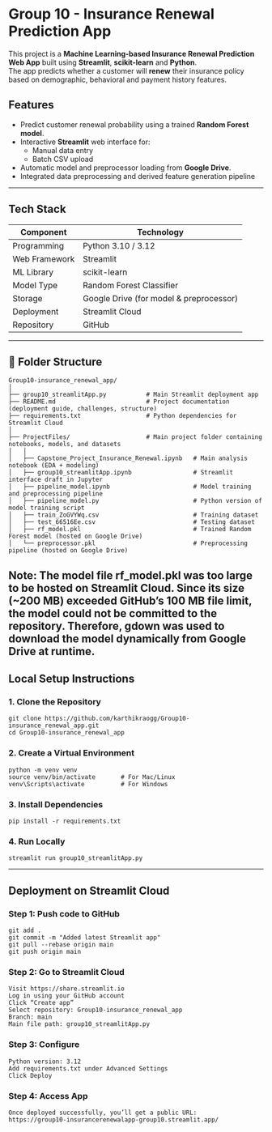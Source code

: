 # Group 10 - Insurance Renewal Prediction App

This project is a **Machine Learning-based Insurance Renewal Prediction Web App** built using **Streamlit**, **scikit-learn** and **Python**.  
The app predicts whether a customer will **renew** their insurance policy based on demographic, behavioral and payment history features.



## Features

- Predict customer renewal probability using a trained **Random Forest model**.
- Interactive **Streamlit** web interface for:
  - Manual data entry
  - Batch CSV upload
- Automatic model and preprocessor loading from **Google Drive**.
- Integrated data preprocessing and derived feature generation pipeline

---

## Tech Stack

| Component | Technology |
|------------|-------------|
| Programming | Python 3.10 / 3.12 |
| Web Framework | Streamlit |
| ML Library | scikit-learn |
| Model Type | Random Forest Classifier |
| Storage | Google Drive (for model & preprocessor) |
| Deployment | Streamlit Cloud |
| Repository | GitHub |

---

## 📁 Folder Structure

```
Group10-insurance_renewal_app/
│
├── group10_streamlitApp.py           # Main Streamlit deployment app
├── README.md                         # Project documentation (deployment guide, challenges, structure)
├── requirements.txt                  # Python dependencies for Streamlit Cloud
│
├── ProjectFiles/                     # Main project folder containing notebooks, models, and datasets
│   │
│   ├── Capstone_Project_Insurance_Renewal.ipynb   # Main analysis notebook (EDA + modeling)
│   ├── group10_streamlitApp.ipynb                 # Streamlit interface draft in Jupyter
│   ├── pipeline_model.ipynb                       # Model training and preprocessing pipeline
│   ├── pipeline_model.py                          # Python version of model training script
│   ├── train_ZoGVYWq.csv                          # Training dataset
│   ├── test_66516Ee.csv                           # Testing dataset
│   ├── rf_model.pkl                               # Trained Random Forest model (hosted on Google Drive)
│   └── preprocessor.pkl                           # Preprocessing pipeline (hosted on Google Drive)

```

Note: The model file rf_model.pkl was too large to be hosted on Streamlit Cloud.
Since its size (~200 MB) exceeded GitHub’s 100 MB file limit, the model could not be committed to the repository.
Therefore, gdown was used to download the model dynamically from Google Drive at runtime.
---

## Local Setup Instructions

### 1. Clone the Repository
```
git clone https://github.com/karthikraogg/Group10-insurance_renewal_app.git 
cd Group10-insurance_renewal_app 
```

### 2. Create a Virtual Environment
```
python -m venv venv 
source venv/bin/activate       # For Mac/Linux 
venv\Scripts\activate          # For Windows 
```

### 3. Install Dependencies
```
pip install -r requirements.txt 
```

### 4. Run Locally
```
streamlit run group10_streamlitApp.py 
```
-----------------

## Deployment on Streamlit Cloud

### Step 1: Push code to GitHub 
```
git add . 
git commit -m "Added latest Streamlit app" 
git pull --rebase origin main 
git push origin main 
```

### Step 2: Go to Streamlit Cloud
```
Visit https://share.streamlit.io  
Log in using your GitHub account 
Click “Create app” 
Select repository: Group10-insurance_renewal_app 
Branch: main 
Main file path: group10_streamlitApp.py 
```

### Step 3: Configure
```
Python version: 3.12 
Add requirements.txt under Advanced Settings 
Click Deploy 
```

### Step 4: Access App
```
Once deployed successfully, you’ll get a public URL: 
https://group10-insurancerenewalapp-group10.streamlit.app/ 
```